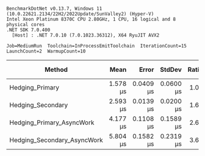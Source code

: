 ```

BenchmarkDotNet v0.13.7, Windows 11 (10.0.22621.2134/22H2/2022Update/SunValley2) (Hyper-V)
Intel Xeon Platinum 8370C CPU 2.80GHz, 1 CPU, 16 logical and 8 physical cores
.NET SDK 7.0.400
  [Host] : .NET 7.0.10 (7.0.1023.36312), X64 RyuJIT AVX2

Job=MediumRun  Toolchain=InProcessEmitToolchain  IterationCount=15  
LaunchCount=2  WarmupCount=10  

```
|                      Method |     Mean |     Error |    StdDev | Ratio | RatioSD |   Gen0 | Allocated | Alloc Ratio |
|---------------------------- |---------:|----------:|----------:|------:|--------:|-------:|----------:|------------:|
|             Hedging_Primary | 1.578 μs | 0.0409 μs | 0.0600 μs |  1.00 |    0.00 |      - |      40 B |        1.00 |
|           Hedging_Secondary | 2.593 μs | 0.0139 μs | 0.0200 μs |  1.64 |    0.06 | 0.0076 |     232 B |        5.80 |
|   Hedging_Primary_AsyncWork | 4.177 μs | 0.1108 μs | 0.1589 μs |  2.65 |    0.17 | 0.0534 |    1516 B |       37.90 |
| Hedging_Secondary_AsyncWork | 5.804 μs | 0.1582 μs | 0.2319 μs |  3.68 |    0.20 | 0.0687 |    1888 B |       47.20 |
